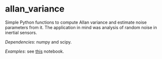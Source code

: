 allan_variance
==============

Simple Python functions to compute Allan variance and estimate noise parameters from it. The application in mind was analysis of random noise in inertial sensors.

*Dependencies*: numpy and scipy.

*Examples*: see [this](https://github.com/nmayorov/allan-variance/blob/master/example.ipynb) notebook.
